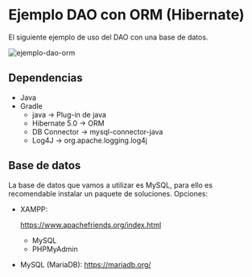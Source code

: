 # Ejemplo DAO con ORM (Hibernate)
El siguiente ejemplo de uso del DAO con una base de datos.

![ejemplo-dao-orm](ejemplo-dao-orm.png)

## Dependencias

- Java
- Gradle
  - java -> Plug-in de java
  - Hibernate 5.0 -> ORM
  - DB Connector -> mysql-connector-java
  - Log4J -> org.apache.logging.log4j

## Base de datos

La base de datos que vamos a utilizar es MySQL, para ello es recomendable instalar un paquete de soluciones. Opciones:

- XAMPP:

  https://www.apachefriends.org/index.html

  - MySQL
  - PHPMyAdmin

- MySQL (MariaDB): https://mariadb.org/